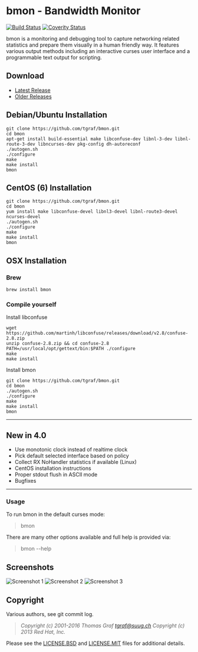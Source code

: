 # bmon - Bandwidth Monitor

[![Build Status](https://travis-ci.org/tgraf/bmon.svg?branch=master)](https://travis-ci.org/tgraf/bmon)
[![Coverity Status](https://scan.coverity.com/projects/2864/badge.svg)](https://scan.coverity.com/projects/2864)

bmon is a monitoring and debugging tool to capture networking related
statistics and prepare them visually in a human friendly way. It
features various output methods including an interactive curses user
interface and a programmable text output for scripting.

## Download

 * [Latest Release](https://github.com/tgraf/bmon/releases/latest)
 * [Older Releases](https://github.com/tgraf/bmon/releases)

## Debian/Ubuntu Installation

```
git clone https://github.com/tgraf/bmon.git
cd bmon
apt-get install build-essential make libconfuse-dev libnl-3-dev libnl-route-3-dev libncurses-dev pkg-config dh-autoreconf
./autogen.sh
./configure
make
make install
bmon
```
## CentOS (6) Installation

```
git clone https://github.com/tgraf/bmon.git
cd bmon
yum install make libconfuse-devel libnl3-devel libnl-route3-devel ncurses-devel
./autogen.sh
./configure
make
make install
bmon
```

## OSX Installation

### Brew
```
brew install bmon
```

### Compile yourself
Install libconfuse
```
wget https://github.com/martinh/libconfuse/releases/download/v2.8/confuse-2.8.zip
unzip confuse-2.8.zip && cd confuse-2.8
PATH=/usr/local/opt/gettext/bin:$PATH ./configure
make
make install
```

Install bmon
```
git clone https://github.com/tgraf/bmon.git
cd bmon
./autogen.sh
./configure
make
make install
bmon
```

-------------
## New in 4.0
 * Use monotonic clock instead of realtime clock
 * Pick default selected interface based on policy
 * Collect RX NoHandler statistics if available (Linux)
 * CentOS installation instructions
 * Proper stdout flush in ASCII mode
 * Bugfixes

-------------
### Usage

To run bmon in the default curses mode:

> bmon

There are many other options available and full help is
provided via:

> bmon --help

## Screenshots

![Screenshot 1](https://github.com/tgraf/bmon/raw/gh-pages/images/shot3.png)
![Screenshot 2](https://github.com/tgraf/bmon/raw/gh-pages/images/shot1.png)
![Screenshot 3](https://github.com/tgraf/bmon/raw/gh-pages/images/shot2.png)

## Copyright

Various authors, see git commit log.

> *Copyright (c) 2001-2016 Thomas Graf <tgraf@suug.ch>*
> *Copyright (c) 2013 Red Hat, Inc.*

Please see the [LICENSE.BSD](https://github.com/tgraf/bmon/blob/master/LICENSE.BSD)
and [LICENSE.MIT](https://github.com/tgraf/bmon/blob/master/LICENSE.MIT) files for
additional details.

